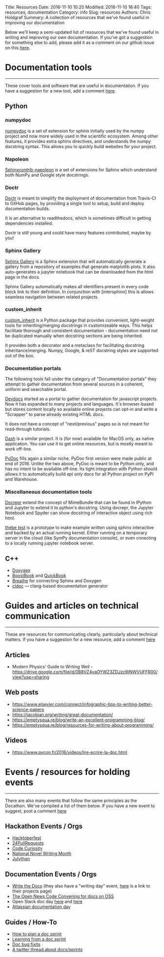 Title: Resources
Date: 2016-11-10 10:20
Modified: 2016-11-10 18:40
Tags: resources, documentation
Category: info
Slug: resources
Authors: Chris Holdgraf
Summary: A collection of resources that we've found useful in improving our documentation

Below we'll keep a semi-updated list of resources that we've found useful in writing and improving our own documentation. If you've got a suggestion for something else to add, please add it as a comment on our github issue on this [here](https://github.com/BIDS/docathon/issues/5).

# Documentation tools
---
These cover tools and software that are useful in documentation. If you have a suggestion for a new tool, add a comment [here](https://github.com/BIDS/docathon/issues/4).

## Python

### numpydoc

[numpydoc](https://pypi.python.org/pypi/numpydoc) is a set of extension for
sphinx initially used by the numpy project and now more widely used in the
scientific ecosystem. Among other features, it provides extra sphinx directives, and
understands the numpy docstring syntax. This allows you to quickly build websites for your project.

### Napoleon

[Sphinxcontrib-napoleon](https://pypi.python.org/pypi/sphinxcontrib-napoleon)
is a set of extensions for Sphinx which understand both NumPy and Google style
docstrings.

### Doctr

[Doctr](https://github.com/drdoctr/doctr) is meant to simplify the deployment
of documentation from Travis-CI to GitHub pages, by providing a single tool to
setup, build and deploy documentation builds. 

It is an alternative to readthedocs, which is sometimes difficult in getting dependencies installed.

Doctr is still young and could have many features contributed, maybe by you! 

### Sphinx Gallery 

[Sphinx Gallery](https://github.com/sphinx-gallery/sphinx-gallery) is a Sphinx
extension that will automatically generate a gallery from a repository of
examples that generate matplotlib plots. It also auto-generates a jupyter notebook that can be downloaded from the html page in the docs.

Sphinx Gallery automatically makes all identifiers present in every code block
link to their definition. In conjunction with [intersphinx] this is allows
seamless navigation between related projects. 

### custom_inherit

[custom_inherit](https://github.com/meowklaski/custom_inherit) is a Python package that provides convenient, light-weight tools for inheriting/merging docstrings in customizeable ways. This helps facilitate thorough and consistent documentation - documentation need not be duplicated manually when docstring sections are being inherited.

It provides both a decorator and a metaclass for facilitating docstring inheritance/merging. Numpy, Google, & reST docstring styles are supported out of the box.

### Documentation portals


The following tools fall under the category of "Documentation portals" they attempt
to gather documentation from several sources in a coherent, uniform and
searchable portal. 

[Devdocs](http://devdocs.io/) started as a portal to gather documentation for
javascript projects. Now it has expanded to many projects and languages. It's browser-based but stores content locally so available online projects can opt-in and write a
"Scrapper" to parse already existing HTML docs.

It does _not_ have a concept of "next/previous" pages so is not meant for read-through
tutorials.

[Dash](https://kapeli.com/dash) is a similar project. It is (for now)
available for MacOS only, as native application. You can use it to get online
resources, but is mostly meant to work off-line.

[PyDoc](https://pydoc.io) fills again a similar niche.  PyDoc first version
were made public at end of 2016. Unlike the two above, PyDoc is meant to be
Python only, and has no intent to be available off-line. Its tight integration
with Python should allows it to automatically build _api only_ docs for all
Python project on PyPI and Warehouse. 


### Miscellaneous documentation tools   


[Docrepr](https://pypi.python.org/pypi/docrepr) extend the concept of
MimeBundle that can be found in IPython and Jupyter to extend it to python's
docstring. Using docrepr, the Jupyter Notebook and Spyder can show docstring of
interactive object using rich html. 


[thebe test](https://github.com/michaelpacer/thebe-test) is a prototype to make
example written using sphinx interactive and backed by an actual running
kernel. Either running on a temporary server in the cloud (like SymPy
documentation console), or even cnnecting to a locally running jupyter notebook
server. 



## C++
- [Doxygen](http://www.stack.nl/~dimitri/doxygen/)
- [BoostBook](http://www.boost.org/doc/libs/1_62_0/doc/html/boostbook.html) and [QuickBook](http://www.boost.org/doc/libs/1_62_0/doc/html/quickbook.html)
- [Breathe](https://breathe.readthedocs.io/en/latest/) for connecting Sphinx and Doxygen
- [cldoc](https://jessevdk.github.io/cldoc/) — clang-based documentation generator


# Guides and articles on technical communication
---

These are resources for communicating clearly, particularly about technical matters. If you have a suggestion for a new resource, add a comment [here](https://github.com/BIDS/docathon/issues/5)

## Articles
* Modern Physics' Guide to Writing Well - <https://drive.google.com/file/d/0B8VZ4vaOYWZ3ZDJzcWNWVUFFR00/view?usp=sharing>

## Web posts
* <https://www.elsevier.com/connect/infographic-tips-to-writing-better-science-papers>
* <https://jacobian.org/writing/great-documentation/>
* <https://emptysqua.re/blog/write-an-excellent-programming-blog/>
* <https://emptysqua.re/blog/resources-for-writing-about-programming/>

## Videos
* <https://www.pycon.fr/2016/videos/lire-ecrire-la-doc.html>


# Events / resources for holding events
---

There are also many events that follow the same principles as the Docathon. We've compiled a list of them below. If you have a new event to suggest, post a comment [here](https://github.com/BIDS/docathon/issues/19)

## Hackathon Events / Orgs
* [Hacktoberfest](https://hacktoberfest.digitalocean.com/)
* [24PullRequests](https://24pullrequests.com/)
* [Code Curiosity](https://codecuriosity.org/)
* [National Novel Writing Month](http://nanowrimo.org/)
* [Julython](http://www.julython.org/)

## Documentation Events / Orgs
* [Write the Docs](http://www.writethedocs.org/) (they also have a "writing day" event, [here](http://www.writethedocs.org/conf/na/2015/writing-day/#projects) is a link to their projects page)
* [The Open News Code Convening for docs on OSS](https://source.opennews.org/en-US/articles/building-guide-open-sourcing-newsroom-code/)
* Open Stack doc day [here](https://www.openstack.org/blog/2011/04/dedicated-doc-day/) and [here](https://wiki.openstack.org/wiki/Documentation/DocDay)
* [Atlassian documentation day](http://blogs.atlassian.com/2010/03/the_atlassian_doc_sprint_was_awesome/)

## Guides / How-To
* [How to plan a doc sprint](https://ffeathers.wordpress.com/2012/09/07/how-to-plan-a-doc-sprint/)
* [Learning from a doc sprint](https://ffeathers.wordpress.com/2016/01/17/learnings-from-a-doc-sprint/)
* [Doc bug fixits](https://ffeathers.wordpress.com/2016/07/08/doc-bug-fixits-a-doc-sprint-to-fix-issues/)
* [A twitter thread about docs/sprints](https://twitter.com/ericholscher/status/821429334879584256) 
